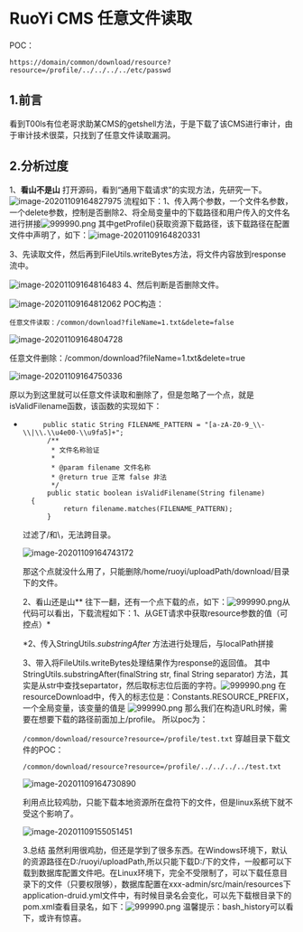 # RuoYi CMS 任意文件读取



POC：

```
https://domain/common/download/resource?resource=/profile/../../../../etc/passwd
```



## 1.前言

看到T00ls有位老哥求助某CMS的getshell方法，于是下载了该CMS进行审计，由于审计技术很菜，只找到了任意文件读取漏洞。

## 2.分析过度

1、**看山不是山**  打开源码，看到“通用下载请求”的实现方法，先研究一下。![image-20201109164827975](resource/RuoYi%20CMS%20%E4%BB%BB%E6%84%8F%E6%96%87%E4%BB%B6%E8%AF%BB%E5%8F%96/media/image-20201109164827975.png)
流程如下：1、传入两个参数，一个文件名参数，一个delete参数，控制是否删除2、将全局变量中的下载路径和用户传入的文件名进行拼接![999990.png](https://www.hackexp.cn/content/uploadfile/202006/0a061592016072.png)
其中getProfile()获取资源下载路径，该下载路径在配置文件中声明了，如下：![image-20201109164820331](resource/RuoYi%20CMS%20%E4%BB%BB%E6%84%8F%E6%96%87%E4%BB%B6%E8%AF%BB%E5%8F%96/media/image-20201109164820331.png)

3、先读取文件，然后再到FileUtils.writeBytes方法，将文件内容放到response流中。

![image-20201109164816483](resource/RuoYi%20CMS%20%E4%BB%BB%E6%84%8F%E6%96%87%E4%BB%B6%E8%AF%BB%E5%8F%96/media/image-20201109164816483.png)
4、然后判断是否删除文件。



![image-20201109164812062](resource/RuoYi%20CMS%20%E4%BB%BB%E6%84%8F%E6%96%87%E4%BB%B6%E8%AF%BB%E5%8F%96/media/image-20201109164812062.png)
 POC构造：

`任意文件读取：/common/download?fileName=1.txt&delete=false`

![image-20201109164804728](resource/RuoYi%20CMS%20%E4%BB%BB%E6%84%8F%E6%96%87%E4%BB%B6%E8%AF%BB%E5%8F%96/media/image-20201109164804728.png)

 任意文件删除：/common/download?fileName=1.txt&delete=true

 ![image-20201109164750336](resource/RuoYi%20CMS%20%E4%BB%BB%E6%84%8F%E6%96%87%E4%BB%B6%E8%AF%BB%E5%8F%96/media/image-20201109164750336.png)

原以为到这里就可以任意文件读取和删除了，但是忽略了一个点，就是isValidFilename函数，该函数的实现如下：   



- ```
       public static String FILENAME_PATTERN = "[a-zA-Z0-9_\\-\\|\\.\\u4e00-\\u9fa5]+";
        /**
         * 文件名称验证
         * 
         * @param filename 文件名称
         * @return true 正常 false 非法
         */
        public static boolean isValidFilename(String filename)
    {
            return filename.matches(FILENAME_PATTERN);
        }
   ```

   
   
   过滤了/和\，无法跨目录。
   
   
   
   ![image-20201109164743172](../resource/RuoYi%20CMS%20任意文件读取/media/image-20201109164743172.png)
   
    那这个点就没什么用了，只能删除/home/ruoyi/uploadPath/download/目录下的文件。
   
   
   
   2、看山还是山**  往下一翻，还有一个点下载的点，如下：![999990.png](../resource/RuoYi%20CMS%20任意文件读取/media/0a061592016876.png)从代码可以看出，下载流程如下：1、从GET请求中获取resource参数的值（可控点）*
   
   *2、传入StringUtils.*substringAfter* 方法进行处理后，与localPath拼接
   
   3、带入将FileUtils.writeBytes处理结果作为response的返回值。
   其中StringUtils.substringAfter(finalString str, final String separator) 方法，其实是从str中查找separtator，然后取标志位后面的字符。![999990.png](../resource/RuoYi%20CMS%20任意文件读取/media/0a061592016957.png)
   在resourceDownload中，传入的标志位是：Constants.RESOURCE_PREFIX，一个全局变量，该变量的值是
   ![999990.png](../resource/RuoYi%20CMS%20任意文件读取/media/0a061592017037.png)
   那么我们在构造URL时候，需要在想要下载的路径前面加上/profile。
   所以poc为：
   
   
   
   `/common/download/resource?resource=/profile/test.txt`
   穿越目录下载文件的POC：
   
   
   
   `/common/download/resource?resource=/profile/../../../../test.txt`
   
   
   
   ![image-20201109164730890](../resource/RuoYi%20CMS%20任意文件读取/media/image-20201109164730890.png) 
   
   利用点比较鸡肋，只能下载本地资源所在盘符下的文件，但是linux系统下就不受这个影响了。
   
   ![image-20201109155051451](../resource/RuoYi%20CMS%20任意文件读取/media/image-20201109155051451.png)
   
    3.总结
   虽然利用很鸡肋，但还是学到了很多东西。在Windows环境下，默认的资源路径在D:/ruoyi/uploadPath,所以只能下载D:/下的文件，一般都可以下载到数据库配置文件吧。在Linux环境下，完全不受限制了，可以下载任意目录下的文件（只要权限够），数据库配置在xxx-admin/src/main/resources下application-druid.yml文件中，有时候目录名会变化，可以先下载根目录下的pom.xml查看目录名，如下：![999990.png](../resource/RuoYi%20CMS%20任意文件读取/media/0a061592017258.png)
    温馨提示：bash_history可以看下，或许有惊喜。
